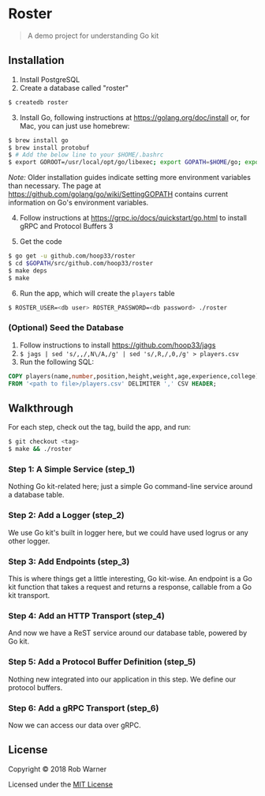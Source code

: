 # Roster

> A demo project for understanding Go kit

## Installation

1. Install PostgreSQL
2. Create a database called "roster"

```sh
$ createdb roster
```

3. Install Go, following instructions at <https://golang.org/doc/install> or, for Mac, you can just use homebrew:

```sh
$ brew install go
$ brew install protobuf
$ # Add the below line to your $HOME/.bashrc
$ export GOROOT=/usr/local/opt/go/libexec; export GOPATH=$HOME/go; export PATH=$PATH:$GOROOT/bin:$GOPATH/bin' >> $HOME/.bashrc; . $HOME/.bashrc;

```

*Note:* Older installation guides indicate setting more environment variables than necessary. The page at <https://github.com/golang/go/wiki/SettingGOPATH> contains current information on Go's environment variables.

4. Follow instructions at <https://grpc.io/docs/quickstart/go.html> to install gRPC and Protocol Buffers 3

5. Get the code

```sh
$ go get -u github.com/hoop33/roster
$ cd $GOPATH/src/github.com/hoop33/roster
$ make deps
$ make
```

6. Run the app, which will create the `players` table

```sh
$ ROSTER_USER=<db user> ROSTER_PASSWORD=<db password> ./roster
```

### (Optional) Seed the Database

1. Follow instructions to install <https://github.com/hoop33/jags>
2. `$ jags | sed 's/,,/,N\/A,/g' | sed 's/,R,/,0,/g' > players.csv`
3. Run the following SQL:

```sql
COPY players(name,number,position,height,weight,age,experience,college) 
FROM '<path to file>/players.csv' DELIMITER ',' CSV HEADER;
```

## Walkthrough

For each step, check out the tag, build the app, and run:

```sh
$ git checkout <tag>
$ make && ./roster
```

### Step 1: A Simple Service (step_1)

Nothing Go kit-related here; just a simple Go command-line service around a database table.

### Step 2: Add a Logger (step_2)

We use Go kit's built in logger here, but we could have used logrus or any other logger.

### Step 3: Add Endpoints (step_3)

This is where things get a little interesting, Go kit-wise. An endpoint is a Go kit function that takes a request and returns a response, callable from a Go kit transport.

### Step 4: Add an HTTP Transport (step_4)

And now we have a ReST service around our database table, powered by Go kit.

### Step 5: Add a Protocol Buffer Definition (step_5)

Nothing new integrated into our application in this step. We define our protocol buffers.

### Step 6: Add a gRPC Transport (step_6)

Now we can access our data over gRPC.

## License

Copyright &copy; 2018 Rob Warner

Licensed under the [MIT License](https://hoop33.mit-license.org/)

